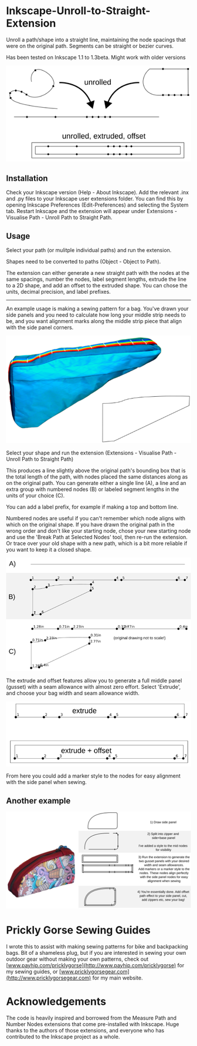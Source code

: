# Inkscape-Unroll-to-Straight-Extension

Unroll a path/shape into a straight line, maintaining the node spacings that were on the original path. Segments can be straight or bezier curves.

Has been tested on Inkscape 1.1 to 1.3beta. Might work with older versions

![](images/summary.png)

## Installation

Check your Inkscape version (Help - About Inkscape). Add the relevant .inx and .py files to your Inkscape user extensions folder. You can find this by opening Inkscape Preferences (Edit-Preferences) and selecting the System tab. Restart Inkscape and the extension will appear under Extensions - Visualise Path - Unroll Path to Straight Path.

## Usage

Select your path (or mulitple individual paths) and run the extension.

Shapes need to be converted to paths (Object - Object to Path).

The extension can either generate a new straight path with the nodes at the same spacings, number the nodes, label segment lengths, extrude the line to a 2D shape, and add an offset to the extruded shape. You can chose the units, decimal precision, and label prefixes.

------------------------------------------------------------------------

An example usage is making a sewing pattern for a bag. You've drawn your side panels and you need to calculate how long your middle strip needs to be, and you want alignment marks along the middle strip piece that align with the side panel corners.

![](images/bag%20example.png)

Select your shape and run the extension (Extensions - Visualise Path - Unroll Path to Straight Path)

This produces a line slightly above the original path's bounding box that is the total length of the path, with nodes placed the same distances along as on the original path. You can generate either a single line (A), a line and an extra group with numbered nodes (B) or labeled segment lengths in the units of your choice (C).

You can add a label prefix, for example if making a top and bottom line.

Numbered nodes are useful if you can't remember which node aligns with which on the original shape. If you have drawn the original path in the wrong order and don't like your starting node, chose your new starting node and use the 'Break Path at Selected Nodes' tool, then re-run the extension. Or trace over your old shape with a new path, which is a bit more reliable if you want to keep it a closed shape.

![](images/line%20examples.png)

The extrude and offset features allow you to generate a full middle panel (gusset) with a seam allowance with almost zero effort. Select 'Extrude', and choose your bag width and seam allowance width.

![](images/extrude%20offset.png)

From here you could add a marker style to the nodes for easy alignment with the side panel when sewing.

## Another example

![](images/example2.png)

# Prickly Gorse Sewing Guides

I wrote this to assist with making sewing patterns for bike and backpacking bags. Bit of a shameless plug, but if you are interested in sewing your own outdoor gear without making your own patterns, check out [www.payhip.com/pricklygorse](http://www.payhip.com/pricklygorse) for my sewing guides, or [www.pricklygorsegear.com](http://www.pricklygorsegear.com) for my main website.

# Acknowledgements

The code is heavily inspired and borrowed from the Measure Path and Number Nodes extensions that come pre-installed with Inkscape. Huge thanks to the authors of those extensions, and everyone who has contributed to the Inkscape project as a whole.
